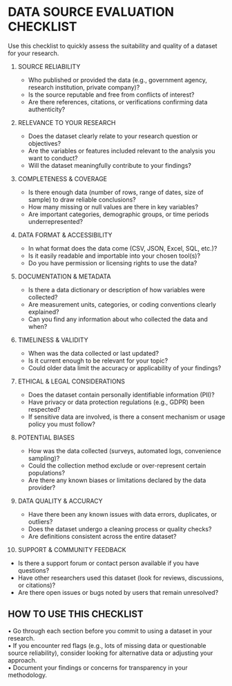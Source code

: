 DATA SOURCE EVALUATION CHECKLIST
=================================

Use this checklist to quickly assess the suitability and quality of a dataset for your research.

1. SOURCE RELIABILITY  
   - Who published or provided the data (e.g., government agency, research institution, private company)?  
   - Is the source reputable and free from conflicts of interest?  
   - Are there references, citations, or verifications confirming data authenticity?

2. RELEVANCE TO YOUR RESEARCH  
   - Does the dataset clearly relate to your research question or objectives?  
   - Are the variables or features included relevant to the analysis you want to conduct?  
   - Will the dataset meaningfully contribute to your findings?

3. COMPLETENESS & COVERAGE  
   - Is there enough data (number of rows, range of dates, size of sample) to draw reliable conclusions?  
   - How many missing or null values are there in key variables?  
   - Are important categories, demographic groups, or time periods underrepresented?

4. DATA FORMAT & ACCESSIBILITY  
   - In what format does the data come (CSV, JSON, Excel, SQL, etc.)?  
   - Is it easily readable and importable into your chosen tool(s)?  
   - Do you have permission or licensing rights to use the data?

5. DOCUMENTATION & METADATA  
   - Is there a data dictionary or description of how variables were collected?  
   - Are measurement units, categories, or coding conventions clearly explained?  
   - Can you find any information about who collected the data and when?

6. TIMELINESS & VALIDITY  
   - When was the data collected or last updated?  
   - Is it current enough to be relevant for your topic?  
   - Could older data limit the accuracy or applicability of your findings?

7. ETHICAL & LEGAL CONSIDERATIONS  
   - Does the dataset contain personally identifiable information (PII)?  
   - Have privacy or data protection regulations (e.g., GDPR) been respected?  
   - If sensitive data are involved, is there a consent mechanism or usage policy you must follow?

8. POTENTIAL BIASES  
   - How was the data collected (surveys, automated logs, convenience sampling)?  
   - Could the collection method exclude or over-represent certain populations?  
   - Are there any known biases or limitations declared by the data provider?

9. DATA QUALITY & ACCURACY  
   - Have there been any known issues with data errors, duplicates, or outliers?  
   - Does the dataset undergo a cleaning process or quality checks?  
   - Are definitions consistent across the entire dataset?

10. SUPPORT & COMMUNITY FEEDBACK  
   - Is there a support forum or contact person available if you have questions?  
   - Have other researchers used this dataset (look for reviews, discussions, or citations)?  
   - Are there open issues or bugs noted by users that remain unresolved?

HOW TO USE THIS CHECKLIST  
--------------------------
• Go through each section before you commit to using a dataset in your research.  
• If you encounter red flags (e.g., lots of missing data or questionable source reliability), consider looking for alternative data or adjusting your approach.  
• Document your findings or concerns for transparency in your methodology.  